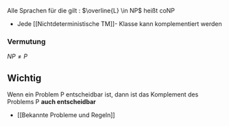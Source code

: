 Alle Sprachen für die gilt : $\overline{L} \in NP$ heißt coNP
- Jede [[Nichtdeterministische TM]]- Klasse kann komplementiert werden

### Vermutung 
$NP \neq P$

## Wichtig 
Wenn ein Problem P entscheidbar ist, dann ist das Komplement des Problems P **auch entscheidbar**
- [[Bekannte Probleme und Regeln]]

